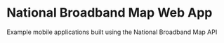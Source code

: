 National Broadband Map Web App
==============================

Example mobile applications built using the National Broadband Map API